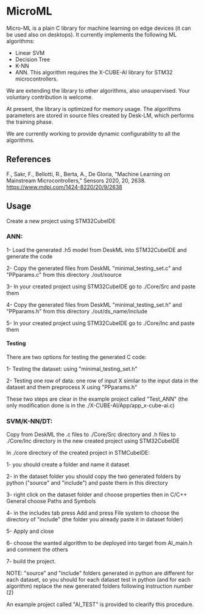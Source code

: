 # MicroML

Micro-ML is a plain C library for machine learning on edge devices (it can be used also on desktops). It currently implements the following ML algorithms:
- Linear SVM
- Decision Tree
- K-NN
- ANN. This algorithm requires the X-CUBE-AI library for STM32 microcontrollers.

We are extending the library to other algorithms, also unsupervised. Your voluntary contribution is welcome.

At present, the library is optimized for memory usage. The algorithms parameters are stored in source files created by Desk-LM, which performs the training phase.

We are currently working to provide dynamic configurability to all the algorithms.

## References
F., Sakr, F., Bellotti, R., Berta, A., De Gloria, "Machine Learning on Mainstream Microcontrollers," Sensors 2020, 20, 2638.
https://www.mdpi.com/1424-8220/20/9/2638

## Usage
Create a new project using STM32CubeIDE

### ANN: 
1- Load the generated .h5 model from DeskML into STM32CubeIDE and generate the code

2- Copy the generated files from DeskML "minimal_testing_set.c" and "PPparams.c" from this directory ./out/source

3- In your created project using STM32CubeIDE go to ./Core/Src and paste them

4- Copy the generated files from DeskML "minimal_testing_set.h" and "PPparams.h" from this directory ./out/ds_name/include

5- In your created project using STM32CubeIDE go to ./Core/Inc and paste them

#### Testing
There are two options for testing the generated C code:

1- Testing the dataset: using "minimal_testing_set.h"

2- Testing one row of data: one row of input X similar to the input data in the dataset and them preprocess X using "PPparams.h" 

These two steps are clear in the example project called "Test_ANN" (the only modification done is in the ./X-CUBE-AI/App/app_x-cube-ai.c)

### SVM/K-NN/DT:
Copy from DeskML the .c files  to ./Core/Src directory and .h files to ./Core/Inc directory in the new created project using STM32CubeIDE

In ./core directory of the created project in STMCubeIDE:

1- you should create a folder and name it dataset

2- in the dataset folder you should copy the two generated folders by python ("source" and "include") and paste them in this directory

3- right click on the dataset folder and choose properties then in C/C++ General choose Paths and Symbols

4- in the includes tab press Add and press File system to choose the directory of "include" (the folder you already paste it in dataset folder)

5- Apply and close

6- choose the wanted algorithm to be deployed into target from AI_main.h and comment the others 

7- build the project.

NOTE: "source" and "include" folders generated in python are different for each dataset, so you should for each dataset test in python (and for each algorithm) replace the new generated folders following instruction number (2)

An example project called "AI_TEST" is provided to clearify this procedure.
